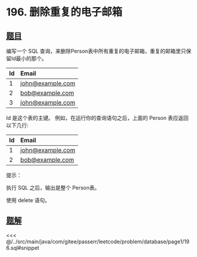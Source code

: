 # 196. 删除重复的电子邮箱
## [题目](https://leetcode.cn/problems/delete-duplicate-emails/)

编写一个 SQL 查询，来删除Person表中所有重复的电子邮箱，重复的邮箱里只保留Id最小的那个。

| Id  | Email            |
|:----|:-----------------|
| 1   | john@example.com |
| 2   | bob@example.com  |
| 3   | john@example.com |

Id 是这个表的主键。
例如，在运行你的查询语句之后，上面的 Person 表应返回以下几行:

| Id  | Email            |
|:----|:-----------------|
| 1   | john@example.com |
| 2   | bob@example.com  |

提示：

执行 SQL 之后，输出是整个 Person表。

使用 delete 语句。


## [题解](https://github.com/PasseRR/JavaLeetCode/blob/master/src/main/java/com/gitee/passerr/leetcode/problem/database/page1/196.sql)

<<< @/../src/main/java/com/gitee/passerr/leetcode/problem/database/page1/196.sql#snippet
